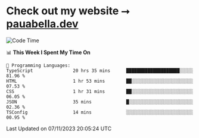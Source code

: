 # Check out my website ⭢ [pauabella.dev](https://pauabella.dev)

<!--START_SECTION:waka-->
![Code Time](http://img.shields.io/badge/Code%20Time-2%2C651%20hrs%2032%20mins-blue)

📊 **This Week I Spent My Time On** 

```text
💬 Programming Languages: 
TypeScript               20 hrs 35 mins      ████████████████████░░░░░   81.96 % 
HTML                     1 hr 53 mins        ██░░░░░░░░░░░░░░░░░░░░░░░   07.53 % 
CSS                      1 hr 31 mins        ██░░░░░░░░░░░░░░░░░░░░░░░   06.05 % 
JSON                     35 mins             █░░░░░░░░░░░░░░░░░░░░░░░░   02.36 % 
TSConfig                 14 mins             ░░░░░░░░░░░░░░░░░░░░░░░░░   00.95 % 
```


 Last Updated on 07/11/2023 20:05:24 UTC
<!--END_SECTION:waka-->
